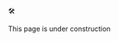 <div class="attention">
<p class="attention__emoji-icon">🛠</p><p> This page is under construction</p>
</div>